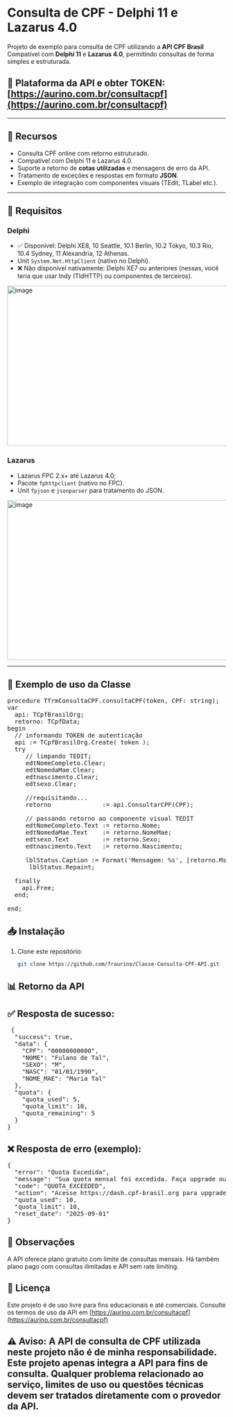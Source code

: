# Consulta de CPF - Delphi 11 e Lazarus 4.0

Projeto de exemplo para consulta de CPF utilizando a **API CPF Brasil**  
Compatível com **Delphi 11** e **Lazarus 4.0**, permitindo consultas de forma simples e estruturada.

## 🔗 **Plataforma da API e obter TOKEN:** [https://aurino.com.br/consultacpf](https://aurino.com.br/consultacpf)

---

## 📌 Recursos
- Consulta CPF online com retorno estruturado.
- Compatível com Delphi 11 e Lazarus 4.0.
- Suporte a retorno de **cotas utilizadas** e mensagens de erro da API.
- Tratamento de exceções e respostas em formato **JSON**.
- Exemplo de integração com componentes visuais (TEdit, TLabel etc.).

---

## 🚀 Requisitos

### Delphi
- ✅ Disponível: Delphi XE8, 10 Seattle, 10.1 Berlin, 10.2 Tokyo, 10.3 Rio, 10.4 Sydney, 11 Alexandria, 12 Athenas.
- Unit `System.Net.HttpClient` (nativo no Delphi).
- ❌ Não disponível nativamente: Delphi XE7 ou anteriores (nessas, você teria que usar Indy (TIdHTTP) ou componentes de terceiros).
<img width="566" height="370" alt="image" src="https://github.com/user-attachments/assets/256a193f-f0ab-4e7a-9979-a21965fbf3f4" />

### Lazarus
-  Lazarus FPC 2.x+ até Lazarus 4.0;
- Pacote `fphttpclient` (nativo no FPC).
- Unit `fpjson` e `jsonparser` para tratamento do JSON.
<img width="593" height="369" alt="image" src="https://github.com/user-attachments/assets/ea3fe908-c629-4434-a8e0-0f8762f28254" />


---

## 📝 Exemplo de uso da Classe
<pre>procedure TfrmConsultaCPF.consultaCPF(token, CPF: string);
var
  api: TCpfBrasilOrg;
  retorno: TCpfData;
begin
  // informando TOKEN de autenticação
  api := TCpfBrasilOrg.Create( token );
  try
     // limpando TEDIT;
     edtNomeCompleto.Clear;
     edtNomedaMae.Clear;
     edtnascimento.Clear;
     edtsexo.Clear;
     
     //requisitando...
     retorno              := api.ConsultarCPF(CPF);
  
     // passando retorno ao componente visual TEDIT
     edtNomeCompleto.Text := retorno.Nome;
     edtNomedaMae.Text    := retorno.NomeMae;
     edtsexo.Text	      := retorno.Sexo;
     edtnascimento.Text   := retorno.Nascimento;
  
     lblStatus.Caption := Format('Mensagem: %s', [retorno.Msg]);
      lblStatus.Repaint;
  
  finally
    api.Free;
  end;

end;
</pre>
## 📥 Instalação
1. Clone este repositório:
   ```bash
   git clone https://github.com/fraurino/Classe-Consulta-CPF-API.git

## 📊 Retorno da API
## ✅ Resposta de sucesso:
<pre> {
  "success": true,
  "data": {
    "CPF": "00000000000",
    "NOME": "Fulano de Tal",
    "SEXO": "M",
    "NASC": "01/01/1990",
    "NOME_MAE": "Maria Tal"
  },
  "quota": {
    "quota_used": 5,
    "quota_limit": 10,
    "quota_remaining": 5
  }
}
</pre>

## ❌ Resposta de erro (exemplo):
<pre>{
  "error": "Quota Excedida",
  "message": "Sua quota mensal foi excedida. Faça upgrade ou aguarde o reset.",
  "code": "QUOTA_EXCEEDED",
  "action": "Acesse https://dash.cpf-brasil.org para upgrade",
  "quota_used": 10,
  "quota_limit": 10,
  "reset_date": "2025-09-01"
}
</pre>

## 📢 Observações
A API oferece plano gratuito com limite de consultas mensais. Há também plano pago com consultas ilimitadas e API sem rate limiting.

## 📄 Licença
Este projeto é de uso livre para fins educacionais e até comerciais.
Consulte os termos de uso da API em [https://aurino.com.br/consultacpf](https://aurino.com.br/consultacpf)


## ⚠️ Aviso: A API de consulta de CPF utilizada neste projeto não é de minha responsabilidade. Este projeto apenas integra a API para fins de consulta. Qualquer problema relacionado ao serviço, limites de uso ou questões técnicas devem ser tratados diretamente com o provedor da API.
